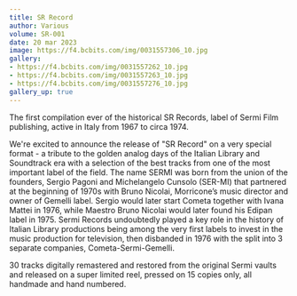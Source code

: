 ```yaml
---
title: SR Record
author: Various
volume: SR-001
date: 20 mar 2023
image: https://f4.bcbits.com/img/0031557306_10.jpg
gallery:
- https://f4.bcbits.com/img/0031557262_10.jpg
- https://f4.bcbits.com/img/0031557263_10.jpg
- https://f4.bcbits.com/img/0031557276_10.jpg
gallery_up: true
---
```

The first compilation ever of the historical SR Records, label of Sermi Film publishing, active in Italy from 1967 to circa 1974.

We're excited to announce the release of "SR Record" on a very special format - a tribute to the golden analog days of the Italian Library and Soundtrack era with a selection of the best tracks from one of the most important label of the field. The name SERMI was born from the union of the founders, Sergio Pagoni and Michelangelo Cunsolo (SER-MI) that partnered at the beginning of 1970s with Bruno Nicolai, Morricone’s music director and owner of Gemelli label. Sergio would later start Cometa together with Ivana Mattei in 1976, while Maestro Bruno Nicolai would later found his Edipan label in 1975. Sermi Records undoubtedly played a key role in the history of Italian Library productions being among the very first labels to invest in the music production for television, then disbanded in 1976 with the split into 3 separate companies, Cometa-Sermi-Gemelli.

30 tracks digitally remastered and restored from the original Sermi vaults and released on a super limited reel, pressed on 15 copies only, all handmade and hand numbered.
